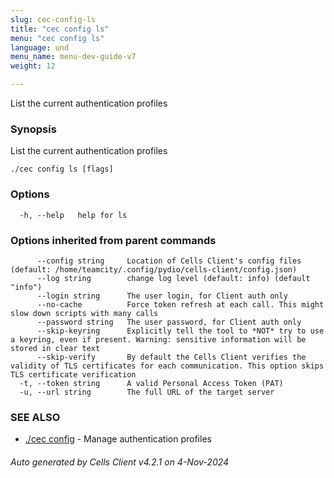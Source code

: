 ```yaml
---
slug: cec-config-ls
title: "cec config ls"
menu: "cec config ls"
language: und
menu_name: menu-dev-guide-v7
weight: 12

---
```

List the current authentication profiles

### Synopsis

List the current authentication profiles

```
./cec config ls [flags]
```

### Options

```
  -h, --help   help for ls
```

### Options inherited from parent commands

```
      --config string     Location of Cells Client's config files (default: /home/teamcity/.config/pydio/cells-client/config.json)
      --log string        change log level (default: info) (default "info")
      --login string      The user login, for Client auth only
      --no-cache          Force token refresh at each call. This might slow down scripts with many calls
      --password string   The user password, for Client auth only
      --skip-keyring      Explicitly tell the tool to *NOT* try to use a keyring, even if present. Warning: sensitive information will be stored in clear text
      --skip-verify       By default the Cells Client verifies the validity of TLS certificates for each communication. This option skips TLS certificate verification
  -t, --token string      A valid Personal Access Token (PAT)
  -u, --url string        The full URL of the target server
```

### SEE ALSO

* [./cec config](./cec-config)	 - Manage authentication profiles

###### Auto generated by Cells Client v4.2.1 on 4-Nov-2024
